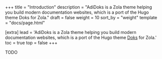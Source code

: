 +++
title = "Introduction"
description = "AdiDoks is a Zola theme helping you build modern documentation websites, which is a port of the Hugo theme Doks for Zola."
draft = false
weight = 10
sort_by = "weight"
template = "docs/page.html"

[extra]
lead = 'AdiDoks is a Zola theme helping you build modern documentation websites, which is a port of the Hugo theme <a href="https://github.com/h-enk/doks">Doks</a> for Zola.'
toc = true
top = false
+++

TODO